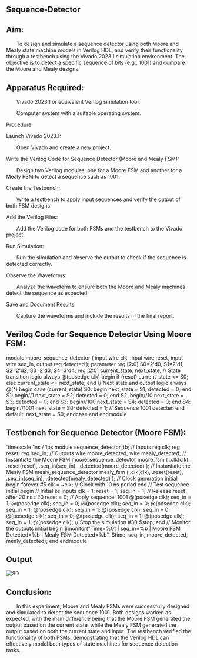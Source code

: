## Sequence-Detector
## Aim:

  To design and simulate a sequence detector using both Moore and Mealy state machine models in Verilog HDL, and verify their functionality through a testbench using the Vivado 2023.1 simulation environment. The objective is to detect a specific sequence of bits (e.g., 1001) and compare the Moore and Mealy designs.

## Apparatus Required:

  Vivado 2023.1 or equivalent Verilog simulation tool.

  Computer system with a suitable operating system.

Procedure:

Launch Vivado 2023.1:

  Open Vivado and create a new project.

Write the Verilog Code for Sequence Detector (Moore and Mealy FSM):

  Design two Verilog modules: one for a Moore FSM and another for a Mealy FSM to detect a sequence such as 1001.

Create the Testbench:

  Write a testbench to apply input sequences and verify the output of both FSM designs.

Add the Verilog Files:

  Add the Verilog code for both FSMs and the testbench to the Vivado project.

Run Simulation:

  Run the simulation and observe the output to check if the sequence is detected correctly.

Observe the Waveforms:

  Analyze the waveform to ensure both the Moore and Mealy machines detect the sequence as expected.

Save and Document Results:

  Capture the waveforms and include the results in the final report.

## Verilog Code for Sequence Detector Using Moore FSM:

module moore_sequence_detector ( 
    input wire clk, 
    input wire reset, 
    input wire seq_in, 
    output reg detected 
);
parameter reg [2:0] S0=2'd0, S1=2'd1, S2=2'd2, S3=2'd3, S4=3'd4;
reg [2:0] current_state, next_state;
// State transition logic
always @(posedge clk) begin
    if (reset)
        current_state <= S0;
    else
        current_state <= next_state;
end
// Next state and output logic
always @(*) begin
    case (current_state)
        S0: begin
            next_state = S1;
            detected = 0;
        end
        S1: begin//1
            next_state = S2;
            detected = 0;
        end
        S2: begin//10
            next_state = S3;
            detected = 0;
        end
        S3: begin//100
            next_state = S4;
            detected = 0;
        end
        S4: begin//1001
            next_state = S0;
            detected = 1;  // Sequence 1001 detected
        end
        default: next_state = S0;
    endcase
end
endmodule

## Testbench for Sequence Detector (Moore FSM):

`timescale 1ns / 1ps
module sequence_detector_tb; // Inputs 
reg clk; reg reset; reg seq_in;
// Outputs
wire moore_detected;
wire mealy_detected;
// Instantiate the Moore FSM
moore_sequence_detector moore_fsm (
    .clk(clk),
    .reset(reset),
    .seq_in(seq_in),
    .detected(moore_detected)
);
// Instantiate the Mealy FSM
mealy_sequence_detector mealy_fsm (
    .clk(clk),
    .reset(reset),
    .seq_in(seq_in),
    .detected(mealy_detected)
);
// Clock generation
initial
begin
forever #5 clk = ~clk;  // Clock with 10 ns period
end
// Test sequence
initial begin
    // Initialize inputs
    clk = 1;
    reset = 1;
    seq_in = 1;
    // Release reset after 20 ns
    #20 reset = 0;
    // Apply sequence: 1001
    @(posedge clk);
     seq_in = 1;
    @(posedge clk);
    seq_in = 0;
    @(posedge clk);
    seq_in = 0;
    @(posedge clk);
    seq_in = 1;
    @(posedge clk);
    seq_in = 1;
    @(posedge clk);
    seq_in = 0;
    @(posedge clk);
    seq_in = 0;
    @(posedge clk);
    seq_in = 1;
    @(posedge clk);
    seq_in = 1;
    @(posedge clk);
    // Stop the simulation
    #30 $stop;
end
// Monitor the outputs
initial begin
    $monitor("Time=%0t | seq_in=%b | Moore FSM Detected=%b | Mealy FSM Detected=%b",
             $time, seq_in, moore_detected, mealy_detected);
end
endmodule

## Output

![SD](https://github.com/user-attachments/assets/1fbdf1ad-b7aa-4367-80ca-bbe2378eb809)


## Conclusion:

  In this experiment, Moore and Mealy FSMs were successfully designed and simulated to detect the sequence 1001. Both designs worked as expected, with the main difference being that the Moore FSM generated the output based on the current state, while the Mealy FSM generated the output based on both the current state and input. The testbench verified the functionality of both FSMs, demonstrating that the Verilog HDL can effectively model both types of state machines for sequence detection tasks.
